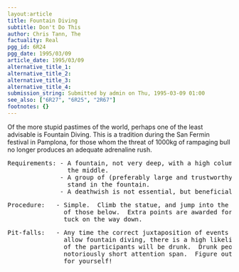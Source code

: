 ```yaml
---
layout:article
title: Fountain Diving
subtitle: Don't Do This
author: Chris Tann, The
factuality: Real
pgg_id: 6R24
pgg_date: 1995/03/09
article_date: 1995/03/09
alternative_title_1: 
alternative_title_2: 
alternative_title_3: 
alternative_title_4: 
submission_string: Submitted by admin on Thu, 1995-03-09 01:00
see_also: ["6R27", "6R25", "2R67"]
footnotes: {}
---
```

<div>
<p>Of the more stupid pastimes of the world, perhaps one of the least advisable is Fountain Diving. This is a tradition during the San Fermin festival in Pamplona, for those whom the threat of 1000kg of rampaging bull no longer produces an adequate adrenaline rush.</p>
<pre>
Requirements: - A fountain, not very deep, with a high column or statue in
                the middle.
              - A group of (preferably large and trustworthy) people to
                stand in the fountain.
              - A deathwish is not essential, but beneficial.
</pre>
<pre>
Procedure:   - Simple.  Climb the statue, and jump into the waiting arms
               of those below.  Extra points are awarded for a pike or a
               tuck on the way down.
</pre>
<pre>
Pit-falls:   - Any time the correct juxtaposition of events occurs to
               allow fountain diving, there is a high likelihood that most
               of the participants will be drunk.  Drunk people have a
               notoriously short attention span.  Figure out the results
               for yourself!
</pre>
</div>
